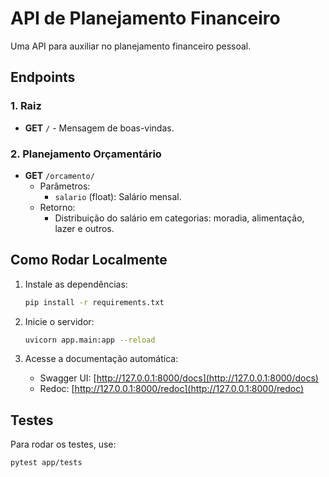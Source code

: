 
# API de Planejamento Financeiro

Uma API para auxiliar no planejamento financeiro pessoal.

## Endpoints

### 1. Raiz
- **GET** `/` - Mensagem de boas-vindas.

### 2. Planejamento Orçamentário
- **GET** `/orcamento/`
  - Parâmetros:
    - `salario` (float): Salário mensal.
  - Retorno:
    - Distribuição do salário em categorias: moradia, alimentação, lazer e outros.

## Como Rodar Localmente

1. Instale as dependências:
   ```bash
   pip install -r requirements.txt
   ```

2. Inicie o servidor:
   ```bash
   uvicorn app.main:app --reload
   ```

3. Acesse a documentação automática:
   - Swagger UI: [http://127.0.0.1:8000/docs](http://127.0.0.1:8000/docs)
   - Redoc: [http://127.0.0.1:8000/redoc](http://127.0.0.1:8000/redoc)

## Testes
Para rodar os testes, use:
```bash
pytest app/tests
```
